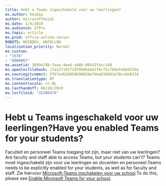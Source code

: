 ```yaml
---
title: Hebt u Teams ingeschakeld voor uw leerlingen?
ms.author: heidip
author: microsoftheidi
ms.date: 1/9/2019
ms.audience: ITPro
ms.topic: article
ms.prod: office-online-server
ROBOTS: NOINDEX, NOFOLLOW
localization_priority: Normal
ms.custom:
- "1576"
- "9000067"
ms.assetid: 3899a788-feaa-4ea4-a40b-09542f4cc148
ms.openlocfilehash: 17a23719271df9b0b4a61f6cf5cf69efebb931ba
ms.sourcegitcommit: 5fb7a4b28859690020efdea630d03e70cc0e6334
ms.translationtype: MT
ms.contentlocale: nl-NL
ms.lasthandoff: 06/28/2019
ms.locfileid: "35386476"
---
```

# <a name="have-you-enabled-teams-for-your-students"></a><span data-ttu-id="edb09-102">Hebt u Teams ingeschakeld voor uw leerlingen?</span><span class="sxs-lookup"><span data-stu-id="edb09-102">Have you enabled Teams for your students?</span></span>

<span data-ttu-id="edb09-103">Faculteit en personeel Teams toegang tot zijn, maar niet van uw leerlingen?</span><span class="sxs-lookup"><span data-stu-id="edb09-103">Are faculty and staff able to access Teams, but your students can't?</span></span> <span data-ttu-id="edb09-104">Teams moet ingeschakeld zijn voor uw leerlingen en docenten en personeel.</span><span class="sxs-lookup"><span data-stu-id="edb09-104">Teams needs to be explicitly enabled for your students, as well as for faculty and staff.</span></span> <span data-ttu-id="edb09-105">Zie hiervoor [Microsoft-Teams inschakelen voor uw school](https://docs.microsoft.com/education/get-started/enable-microsoft-teams).</span><span class="sxs-lookup"><span data-stu-id="edb09-105">To do this, please see [Enable Microsoft Teams for your school](https://docs.microsoft.com/education/get-started/enable-microsoft-teams).</span></span>
  